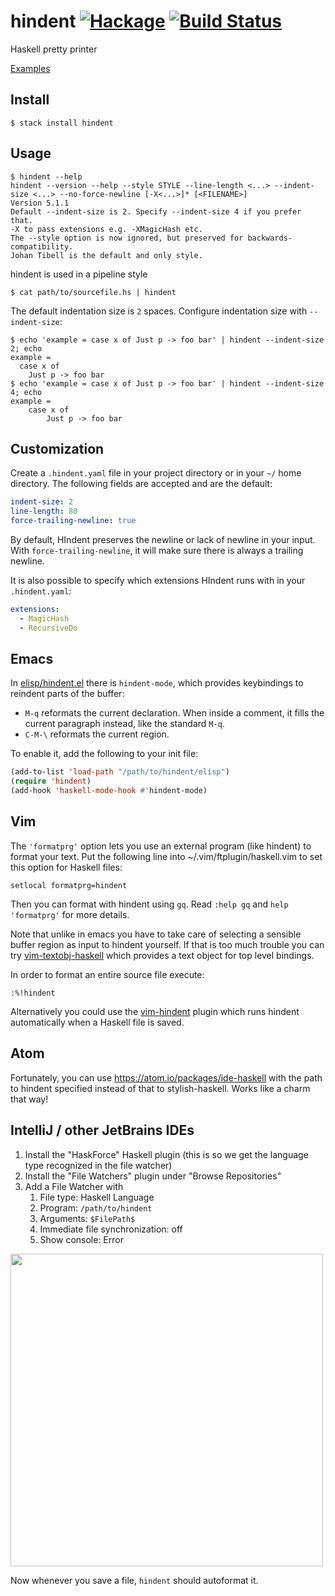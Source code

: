 # hindent [![Hackage](https://img.shields.io/hackage/v/hindent.svg?style=flat)](https://hackage.haskell.org/package/hindent) [![Build Status](https://travis-ci.org/commercialhaskell/hindent.svg)](https://travis-ci.org/commercialhaskell/hindent)

Haskell pretty printer

[Examples](https://github.com/commercialhaskell/hindent/blob/master/TESTS.md)

## Install

    $ stack install hindent

## Usage

    $ hindent --help
    hindent --version --help --style STYLE --line-length <...> --indent-size <...> --no-force-newline [-X<...>]* [<FILENAME>]
    Version 5.1.1
    Default --indent-size is 2. Specify --indent-size 4 if you prefer that.
    -X to pass extensions e.g. -XMagicHash etc.
    The --style option is now ignored, but preserved for backwards-compatibility.
    Johan Tibell is the default and only style.

hindent is used in a pipeline style

    $ cat path/to/sourcefile.hs | hindent

The default indentation size is `2` spaces. Configure indentation size with `--indent-size`:

    $ echo 'example = case x of Just p -> foo bar' | hindent --indent-size 2; echo
    example =
      case x of
        Just p -> foo bar
    $ echo 'example = case x of Just p -> foo bar' | hindent --indent-size 4; echo
    example =
        case x of
            Just p -> foo bar

## Customization

Create a `.hindent.yaml` file in your project directory or in your
`~/` home directory. The following fields are accepted and are the
default:

``` yaml
indent-size: 2
line-length: 80
force-trailing-newline: true
```

By default, HIndent preserves the newline or lack of newline in your input. With `force-trailing-newline`, it will make sure there is always a trailing newline.

It is also possible to specify which extensions HIndent runs
with in your `.hindent.yaml`:

```yaml
extensions:
  - MagicHash
  - RecursiveDo
```

## Emacs

In
[elisp/hindent.el](https://github.com/commercialhaskell/hindent/blob/master/elisp/hindent.el)
there is `hindent-mode`, which provides keybindings to reindent parts of the
buffer:

- `M-q` reformats the current declaration.  When inside a comment, it fills the
  current paragraph instead, like the standard `M-q`.
- `C-M-\` reformats the current region.

To enable it, add the following to your init file:

```lisp
(add-to-list 'load-path "/path/to/hindent/elisp")
(require 'hindent)
(add-hook 'haskell-mode-hook #'hindent-mode)
```

## Vim

The `'formatprg'` option lets you use an external program (like
hindent) to format your text. Put the following line into
~/.vim/ftplugin/haskell.vim to set this option for Haskell files:

    setlocal formatprg=hindent

Then you can format with hindent using `gq`. Read `:help gq` and `help
'formatprg'` for more details.

Note that unlike in emacs you have to take care of selecting a
sensible buffer region as input to hindent yourself. If that is too
much trouble you can try
[vim-textobj-haskell](https://github.com/gilligan/vim-textobj-haskell)
which provides a text object for top level bindings.

In order to format an entire source file execute:

    :%!hindent

Alternatively you could use the
[vim-hindent](https://github.com/alx741/vim-hindent) plugin which runs hindent
automatically when a Haskell file is saved.

## Atom

Fortunately, you can use https://atom.io/packages/ide-haskell with the
path to hindent specified instead of that to stylish-haskell. Works
like a charm that way!

## IntelliJ / other JetBrains IDEs
1. Install the "HaskForce" Haskell plugin (this is so we get the language type recognized in the file watcher)
2. Install the "File Watchers" plugin under "Browse Repositories"
3. Add a File Watcher with 
    1. File type: Haskell Language
    2. Program: `/path/to/hindent`
    3. Arguments: `$FilePath$`
    4. Immediate file synchronization: off
    5. Show console: Error
<img src="https://i.imgur.com/gghTjjn.png" width="500">

Now whenever you save a file, `hindent` should autoformat it.
